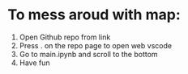 # To mess aroud with map:
1. Open Github repo from link
2. Press . on the repo page to open web vscode
3. Go to main.ipynb and scroll to the bottom
4. Have fun
